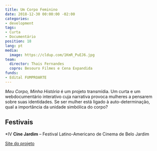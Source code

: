 ```yaml
---
title: Um Corpo Feminino
date: 2018-12-30 00:00:00 -02:00
categories:
- development
tags:
- Curta
- Documentário
position: 18
lang: pt
media:
  image: https://cldup.com/1KmR_PuEJ6.jpg
team:
  director: Thais Fernandes
  copro: Besouro Filmes e Cena Expandida
funds:
- Edital FUMPROARTE
---
```


_Meu Corpo, Minha História_ é um projeto transmídia. Um curta e um webdocumentário interativo cuja narrativa provoca mulheres a pensarem sobre suas identidades. Se ser mulher está ligado à auto-determinação, qual a importância da unidade simbólica do corpo?

## Festivais
*IV **Cine Jardim** – Festival Latino-Americano de Cinema de Belo Jardim

[Site do projeto](http://www.afemalebodyproject.com/index-port.php#top)
